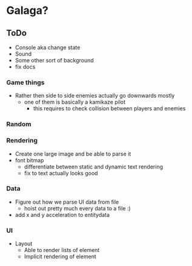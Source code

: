 # Galaga? 

## ToDo
* Console aka change state 
* Sound
* Some other sort of background
* fix docs

### Game things
* Rather then side to side enemies actually go downwards mostly
  * one of them is basically a kamikaze pilot
    * this requires to check collision between players and enemies

### Random

### Rendering
* Create one large image and be able to parse it
* font bitmap
    * differentiate between static and dynamic text rendering
    * fix to text actually looks good

### Data
* Figure out how we parse UI data from file
    * hoist out pretty much every data to a file :)
* add x and y acceleration to entitydata

### UI
* Layout
  * Able to render lists of element
  * Implicit rendering of element

